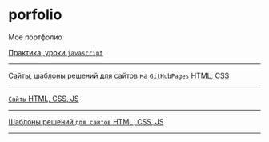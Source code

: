 # porfolio
Мое портфолио

[Практика, уроки `javascript`](https://github.com/Garfildus/js-practice)
***
[Сайты, шаблоны решений для сайтов на `GitHubPages` HTML, CSS](https://github.com/Garfildus/TemplateGitPages)
***
[`Сайты` HTML, CSS, JS](https://github.com/Garfildus/Sites)
***
[Шаблоны решений `для сайтов` HTML, CSS, JS](https://github.com/Garfildus/TemplateForWeb)
***
